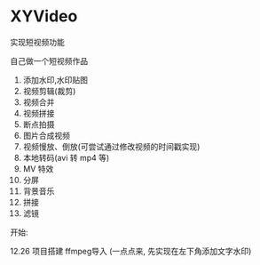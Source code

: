 # XYVideo
实现短视频功能


自己做一个短视频作品


1. 添加水印,水印贴图
2. 视频剪辑(裁剪)
3. 视频合并
4. 视频拼接
5. 断点拍摄
6. 图片合成视频
7. 视频慢放、倒放(可尝试通过修改视频的时间戳实现)
8. 本地转码(avi 转 mp4 等)
9. MV 特效
10. 分屏
11. 背景音乐
12. 拼接
13. 滤镜


开始:

12.26 项目搭建 ffmpeg导入  (一点点来, 先实现在左下角添加文字水印)
